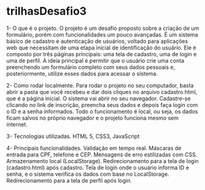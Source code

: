 # trilhasDesafio3
1- O que é o projeto. O projeto é um desafio proposto sobre a criação de um formulário, porém com funcionalidades um pouco avançadas. É um sistema básico de cadastro e autenticação de usuários, voltado para aplicações web que necessitam de uma etapa inicial de identificação do usuário. Ele é composto por três páginas principais: uma tela de cadastro, uma de login e uma de perfil. A ideia principal é permitir que o usuário crie uma conta preenchendo um formulário completo com seus dados pessoais e, posteriormente, utilize esses dados para acessar o sistema.

2- Como rodar localmente. Para rodar o projeto no seu computador, basta abrir a pasta que você recebeu e dar dois cliques no arquivo cadastro.html, que é a página inicial. O sistema vai abrir no seu navegador. Cadastre-se clicando no link de inscrição, preencha seus dados e depois faça login com o ID e a senha informados. Todo o funcionamento é local, ou seja, os dados ficam salvos no próprio navegador e o projeto funciona mesmo sem internet.

3- Tecnologias utilizadas. HTML 5, CSS3, JavaScript

4- Principais funcionalidades. Validação em tempo real. Máscaras de entrada para CPF, telefone e CEP. Mensagens de erro estilizadas com CSS. Armazenamento local (LocalStorage). Redirecionamento para a tela de login (cadastro.html) após cadastro. Tela de login onde o usuário informa ID e senha, e o sistema verifica os dados com base no LocalStorage. Redirecionamento para a tela de perfil após login.
